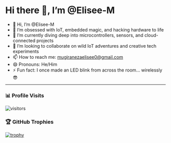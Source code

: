 # Hi there 👋, I’m @Elisee-M

- 👋 Hi, I’m @Elisee-M  
- 👀 I’m obsessed with IoT, embedded magic, and hacking hardware to life  
- 🌱 I’m currently diving deep into microcontrollers, sensors, and cloud-connected projects  
- 💞️ I’m looking to collaborate on wild IoT adventures and creative tech experiments  
- 📫 How to reach me: mugiranezaelisee0@gmail.com  
- 😄 Pronouns: He/Him  
- ⚡ Fun fact: I once made an LED blink from across the room... wirelessly 😎  


---

### 📊 Profile Visits

![visitors](https://visitor-badge.laobi.icu/badge?page_id=Elisee-M.Elisee-M&left_color=black&right_color=blue)





### 🏆 GitHub Trophies

[![trophy](https://github-profile-trophy.vercel.app/?username=Elisee-M&theme=radical)](https://github.com/ryo-ma/github-profile-trophy)

